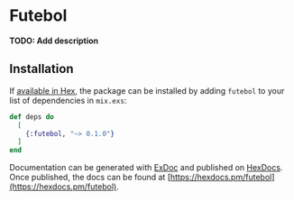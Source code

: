 # Futebol

**TODO: Add description**

## Installation

If [available in Hex](https://hex.pm/docs/publish), the package can be installed
by adding `futebol` to your list of dependencies in `mix.exs`:

```elixir
def deps do
  [
    {:futebol, "~> 0.1.0"}
  ]
end
```

Documentation can be generated with [ExDoc](https://github.com/elixir-lang/ex_doc)
and published on [HexDocs](https://hexdocs.pm). Once published, the docs can
be found at [https://hexdocs.pm/futebol](https://hexdocs.pm/futebol).

